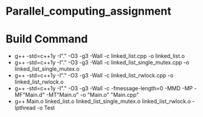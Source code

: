 # Parallel_computing_assignment
# Build Command

* g++ -std=c++1y -I"." -O3 -g3 -Wall -c linked_list.cpp -o linked_list.o
* g++ -std=c++1y -I"." -O3 -g3 -Wall -c linked_list_single_mutex.cpp -o linked_list_single_mutex.o
* g++ -std=c++1y -I"." -O3 -g3 -Wall -c linked_list_rwlock.cpp -o linked_list_rwlock.o
* g++ -std=c++1y -I"." -O3 -g3 -Wall -c -fmessage-length=0 -MMD -MP -MF"Main.d" -MT"Main.o" -o "Main.o" "Main.cpp"
* g++ Main.o linked_list.o linked_list_single_mutex.o linked_list_rwlock.o -lpthread -o Test
